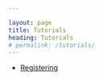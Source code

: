 ```yaml
---

layout: page
title: Tutorials
heading: Tutorials
# permalink: /tutorials/
---
```



 - [Registering](/tutorials/registering.pdf)

